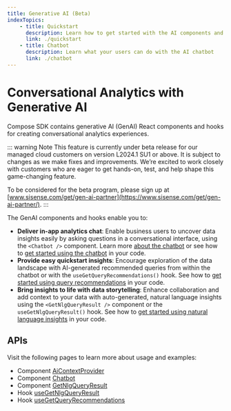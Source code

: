 ```yaml
---
title: Generative AI (Beta)
indexTopics:
    - title: Quickstart
      description: Learn how to get started with the AI components and hooks
      link: ./quickstart
    - title: Chatbot
      description: Learn what your users can do with the AI chatbot
      link: ./chatbot
---
```


# Conversational Analytics with Generative AI  <Badge type="beta" text="Beta" />

Compose SDK contains generative AI (GenAI) React components and hooks for creating conversational analytics experiences.

::: warning Note
This feature is currently under beta release for our managed cloud customers on version L2024.1 SU1 or above. It is subject to changes as we make fixes and improvements. We’re excited to work closely with customers who are eager to get hands-on, test, and help shape this game-changing feature.

To be considered for the beta program, please sign up at [www.sisense.com/get/gen-ai-partner](https://www.sisense.com/get/gen-ai-partner/).
:::

The GenAI components and hooks enable you to:

- **Deliver in-app analytics chat**: Enable business users to uncover data insights easily by asking questions in a conversational interface, using the `<Chatbot />` component. Learn more [about the chatbot](./chatbot.md) or see how to [get started using the chatbot](./quickstart.md#chatbot) in your code.
- **Provide easy quickstart insights**: Encourage exploration of the data landscape with AI-generated recommended queries from within the chatbot or with the `useGetQueryRecommendations()` hook. See how to [get started using query recommendations](./quickstart.md#query-recommendations) in your code.
- **Bring insights to life with data storytelling**: Enhance collaboration and add context to your data with auto-generated, natural language insights using the `<GetNlgQueryResult />` component or the `useGetNlgQueryResult()` hook. See how to [get started using natural language insights](./quickstart.md#natural-language-generation-nlg-query-results) in your code.

<SectionIndex />

## APIs

Visit the following pages to learn more about usage and examples:

- Component [AiContextProvider](../../modules/sdk-ui/generative-ai/function.AiContextProvider.md)
- Component [Chatbot](../../modules/sdk-ui/generative-ai/function.Chatbot.md)
- Component [GetNlgQueryResult](../../modules/sdk-ui/generative-ai/function.GetNlgQueryResult.md)
- Hook [useGetNlgQueryResult](../../modules/sdk-ui/generative-ai/function.useGetNlgQueryResult.md)
- Hook [useGetQueryRecommendations](../../modules/sdk-ui/generative-ai/function.useGetQueryRecommendations.md)
